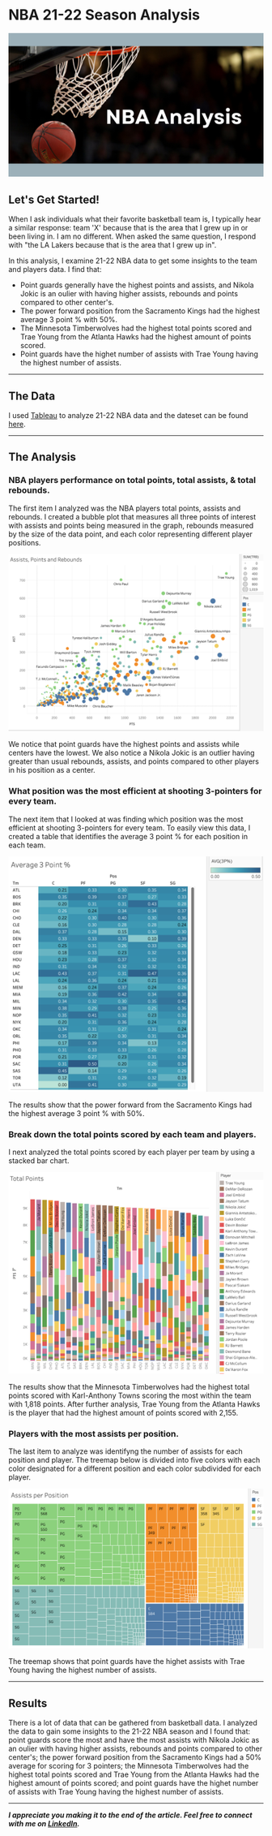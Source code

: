 # NBA 21-22 Season Analysis

<img src="images/NBA_Analysis_cover.png"/>

## Let's Get Started!

When I ask individuals what their favorite basketball team is, I typically hear a similar response: team 'X' because that is the area that I grew up in or been living in. I am no different. When asked the same question, I respond with "the LA Lakers because that is the area that I grew up in". 

In this analysis, I examine 21-22 NBA data to get some insights to the team and players data. I find that:

  - Point guards generally have the highest points and assists, and Nikola Jokic is an oulier with having higher assists, rebounds and points compared to other center's.
  - The power forward position from the Sacramento Kings had the highest average 3 point % with 50%. 
  - The Minnesota Timberwolves had the highest total points scored and Trae Young from the Atlanta Hawks had the highest amount of points scored.
  - Point guards have the highet number of assists with Trae Young having the highest number of assists.


---

## The Data
I used [Tableau](https://public.tableau.com/app/profile/julio.espinoza/viz/21-22NBAAnalysis/21-22NBAAnalysis) to analyze 21-22 NBA data and the dateset can be found [here](https://www.basketball-reference.com/leagues/NBA_2022_totals.html).


---

## The Analysis
 
### NBA players performance on total points, total assists, & total rebounds. 

The first item I analyzed was the NBA players total points, assists and rebounds. I created a bubble plot that measures all three points of interest with assists and points being measured in the graph, rebounds measured by the size of the data point, and each color representing different player positions. 


<img src="images/NBA_Analysis_bubble.png"/>


We notice that point guards have the highest points and assists while centers have the lowest. We also notice a Nikola Jokic is an outlier having greater than usual rebounds, assists, and points compared to other players in his position as a center. 


### What position was the most efficient at shooting 3-pointers for every team.

The next item that I looked at was finding which position was the most efficient at shooting 3-pointers for every team. To easily view this data, I created a table that identifies the average 3 point % for each position in each team.

<img src="images/NBA_Analysis_heatmap.png"/>


The results show that the power forward from the Sacramento Kings had the highest average 3 point % with 50%. 


### Break down the total points scored by each team and players.

I next analyzed the total points scored by each player per team by using a stacked bar chart. 

<img src="images/NBA_Analysis_barchart.png"/>

The results show that the Minnesota Timberwolves had the highest total points scored with Karl-Anthony Towns scoring the most within the team with 1,818 points. After further analysis, Trae Young from the Atlanta Hawks is the player that had the highest amount of points scored with 2,155.


### Players with the most assists per position.

The last item to analyze was identifyng the number of assists for each position and player. The treemap below is divided into five colors with each color designated for a different position and each color subdivided for each player.


<img src="images/NBA_Analysis_treemap.png"/>

The treemap shows that point guards have the highet assists with Trae Young having the highest number of assists.

---

## Results

There is a lot of data that can be gathered from basketball data. I analyzed the data to gain some insights to the 21-22 NBA season and I found that: point guards score the most and have the most assists with Nikola Jokic as an oulier with having higher assists, rebounds and points compared to other center's; the power forward position from the Sacramento Kings had a 50% average for scoring for 3 pointers; the Minnesota Timberwolves had the highest total points scored and Trae Young from the Atlanta Hawks had the highest amount of points scored; and point guards have the highet number of assists with Trae Young having the highest number of assists.


---

***I appreciate you making it to the end of the article. Feel free to connect with me on [LinkedIn](https://www.linkedin.com/in/jbespinoza/).***
